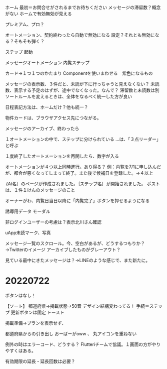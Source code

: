 ホーム
最初＝お問合せがされるまでお待ちください
メッセージの滞留数？概念がない
ホームで有効無効が見える

プレミアム、プロ？

オートメーション、契約終わったら自動で無効になる
設定？それとも無効になる？そもそも弾く？

ステップ
起動

メッセージオートメーション
内覧ステップ

カード→１つ１つのかたまり
Componentを使いまわせる　紫色になるもの

メッセージの表示数、３件だと、未読が下に行っちゃうと見えなくない？
未読数、表示する予定のはずが、途中でなくなった。なんで？
滞留数と未読数は別
ソートルールを変えるときは、全体をなるべく統一した方が良い

日程表記方法は、ホームだけ？他も統一？

物件カードは、ブラウザアクセス先につながる。

メッセージのアーカイブ、終わったら

１オートメーションの中で、ステップに分けられている
...は、「３点リーダー」と呼ぶ

１度終了したオートメーションを再開したら、数字が入る

オートメーションが４つ以上同時進行。あり得る？
例：内覧を7/1に申し込んだが、都合が悪くなってしまって終了。また後で候補日を登録した。→４以上

｛At名｝のページが作成されました。｛ステップ名｝が開始されました。
ポストは、１件１けんのメッセージのこと

オーナーがわ、内覧日当日以降に「内覧完了」ボタンを押せるようになる

誘導用データ
モーダル

非ログインユーザーの考慮は？表示北川さん確認

uApp未読マーク、写真

メッセージ一覧のスクロール。今、空白があるが、どうするつもりか？→Twitterのイメージ
アーカイブしたものがグレーアウト？

見ている最中にきたメッセージは？→LINEのような感じで、また新たに。



# 20220722
ボタンはなし！

【ソート】
都道府県→掲載状態→50音
デザイン結構変わってる！
手続＝ステップ
更新ボタンは固定
トースト

掲載準備→プランを表示せず、

都道府県からの引き出し
おーばーがoww  、
丸アイコンを重ねない

例外の時はエラーコード、どうする？
Flutteriチームで協議。１画面の方がやりやすくはある。

有効期限の延長・延長回数は必要？